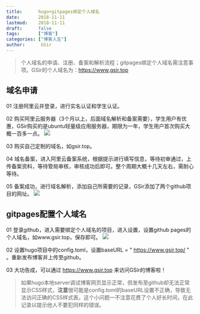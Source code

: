```yaml
---
title:      hugo+gitpages绑定个人域名
date:       2018-11-11
lastmod:    2018-11-11
draft:      false
tags:       ["博客"]
categories: ["博客人生"]
author:      GSir
---
```


> 个人域名的申请、注册、备案和解析流程；gitpages绑定个人域名需注意事项。GSir的个人域名为：https://www.gsir.top

## 域名申请
01 注册阿里云并登录，进行实名认证和学生认证。

02 购买阿里云服务器（3个月以上，后面域名解析和备案需要），学生用户有优惠，GSir购买的是ubuntu轻量级应用服务器，期限为一年，学生用户首次购买大概一百多一点。
![](../images/2018111101.png)

03 购买自己定制的域名，如gsir.top。

04 域名备案，进入阿里云备案系统，根据提示进行填写信息，等待初审通过，上传备案资料，等待管局审核，审核成功后即可。整个周期大概十几天左右，需耐心等待。

05 备案成功，进行域名解析，添加自己所需要的记录，GSir添加了两个github项目的网址。
![](../images/2018111102.png)

## gitpages配置个人域名
01 登录github，进入需要绑定个人域名的项目，进入设置，设置github pages的个人域名，如www.gsir.top，保存即可。
![](../images/2018111103.png)

02 设置hugo项目中的config.toml，设置baseURL = " https://www.gsir.top/ " 。重新发布博客并上传至github。

03 大功告成，可以通过 https://www.gsir.top 来访问GSir的博客啦！

> 如果hugo本地server调试博客网页显示正常，但发布至github却无法正常显示CSS样式，**注意**很可能是config.toml的baseURL设置不正确，导致无法访问正确的CSS样式表。这个小问题一不注意花费了个人好长时间，在此记录以提示他人不要犯同样的错误。
